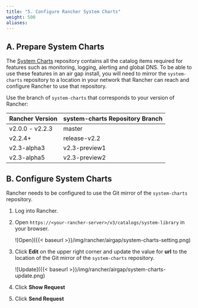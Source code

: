 ```yaml
---
title: "5. Configure Rancher System Charts"
weight: 500
aliases:
---
```


## A. Prepare System Charts

The [System Charts](https://github.com/rancher/system-charts) repository contains all the catalog items required for features such as monitoring, logging, alerting and global DNS. To be able to use these features in an air gap install, you will need to mirror the `system-charts` repository to a location in your network that Rancher can reach and configure Rancher to use that repository.

Use the branch of `system-charts` that corresponds to your version of Rancher:

| Rancher Version | system-charts Repository Branch |
|-----------------|--------|
| v2.0.0 - v2.2.3 |	master |
| v2.2.4+ 	  | release-v2.2 |
| v2.3-alpha3 |	v2.3-preview1 |
| v2.3-alpha5 |	v2.3-preview2 |

## B. Configure System Charts

Rancher needs to be configured to use the Git mirror of the `system-charts` repository.

1. Log into Rancher.

1. Open `https://<your-rancher-server>/v3/catalogs/system-library` in your browser.

    ![Open]({{< baseurl >}}/img/rancher/airgap/system-charts-setting.png)

1. Click **Edit** on the upper right corner and update the value for **url** to the location of the Git mirror of the `system-charts` repository.

    ![Update]({{< baseurl >}}/img/rancher/airgap/system-charts-update.png)

1. Click **Show Request**

1. Click **Send Request**
